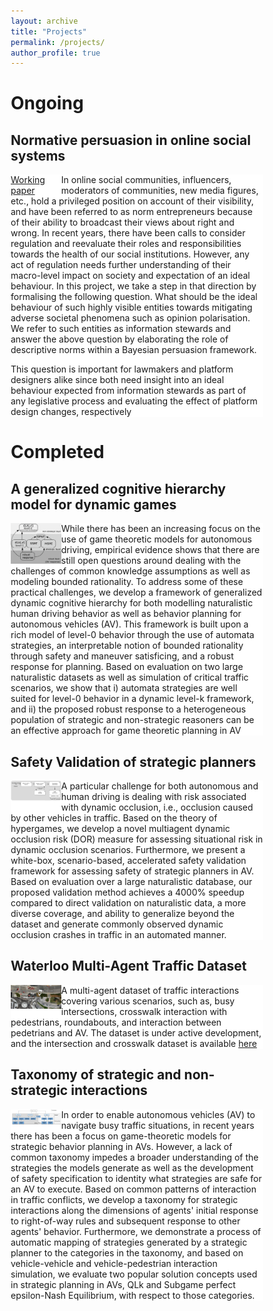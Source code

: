 ```yaml
---
layout: archive
title: "Projects"
permalink: /projects/
author_profile: true
---
```


<html>
<head>
<meta name="viewport" content="width=device-width, initial-scale=1">
<style>
* {
  box-sizing: border-box;
}

/* Create two equal columns that floats next to each other */
.column1 {
  float: left;
  width: 50%;
  padding: 10px;}
.column2 {
  float: left;
  width: 20%;
}

/* Clear floats after the columns */
.row:after {
  content: "";
  display: table;
  clear: both;
}
</style>
</head>
<body>
<h1>Ongoing</h1>
<h2>Normative persuasion in online social systems</h2>

<div class="row">
  <div class="column2" style="background-color:#FFFFFF;">
<a href="https://www.dropbox.com/s/zgf2hyizmgyfum8/Normative_information_design_for_online_social_systems_2.pdf?dl=0">Working paper</a>
  </div>
  <div class="column1" style="background-color:#FFFFFF;">
  <p>In online social communities, influencers, moderators of communities,
new media figures, etc., hold a privileged position on account
of their visibility, and have been referred to as norm entrepreneurs
because of their ability to broadcast their views about right and
wrong. In recent years, there have been calls to consider regulation
and reevaluate their roles and responsibilities towards the health
of our social institutions. However, any act of regulation needs
further understanding of their macro-level impact on society and
expectation of an ideal behaviour. In this project, we take a step in
that direction by formalising the following question. What should
be the ideal behaviour of such highly visible entities towards mitigating
adverse societal phenomena such as opinion polarisation.
We refer to such entities as information stewards and answer the
above question by elaborating the role of descriptive norms within a Bayesian persuasion framework.   

This question is important
for lawmakers and platform designers alike since both need insight
into an ideal behaviour expected from information stewards as
part of any legislative process and evaluating the effect of platform
design changes, respectively</p>
  </div>
</div>
<h1>Completed</h1>
<h2>A generalized cognitive hierarchy model for dynamic games</h2>

<div class="row">
  <div class="column2" style="background-color:#FFFFFF;">
    <img class="fit-picture" style="width: 55vw;"
     src="/images/gen_cog_hierar.png"
     alt="Image of the generalized cognitive hierarchy architecture">
  </div>
  <div class="column1" style="background-color:#FFFFFF;">
  <p>While there has been an increasing focus on the use of game theoretic models for autonomous driving, empirical evidence shows that there are still open questions around dealing with the challenges of common knowledge assumptions as well as modeling bounded rationality. To address some of these practical challenges, we develop a framework of generalized dynamic cognitive hierarchy for both modelling naturalistic human driving behavior as well as behavior planning for autonomous vehicles (AV). This framework is built upon a rich model of level-0 behavior through the use of automata strategies, an interpretable notion of bounded rationality through safety and maneuver satisficing, and a robust response for planning. Based on evaluation on two large naturalistic datasets as well as simulation of critical traffic scenarios, we show that i) automata strategies are well suited for level-0 behavior in a dynamic level-k framework, and ii) the proposed robust response to a heterogeneous population of strategic and non-strategic reasoners can be an effective approach for game theoretic planning in AV</p>
  </div>
</div>



<h2>Safety Validation of strategic planners</h2>

<div class="row">
  <div class="column2" style="background-color:#FFFFFF;">
    <img class="fit-picture" style="width: 55vw;"
     src="/images/hypergames.png"
     alt="Image showing the general scheme for dynamic occlusion risk validation process">
  </div>
  <div class="column1" style="background-color:#FFFFFF;">
  <p>A particular challenge for both autonomous and
human driving is dealing with risk associated with dynamic
occlusion, i.e., occlusion caused by other vehicles in traffic.
Based on the theory of hypergames, we develop a novel multiagent dynamic occlusion risk (DOR) measure for assessing
situational risk in dynamic occlusion scenarios. Furthermore,
we present a white-box, scenario-based, accelerated safety
validation framework for assessing safety of strategic planners
in AV. Based on evaluation over a large naturalistic database,
our proposed validation method achieves a 4000% speedup
compared to direct validation on naturalistic data, a more
diverse coverage, and ability to generalize beyond the dataset
and generate commonly observed dynamic occlusion crashes in
traffic in an automated manner. </p>
  </div>
</div>

<h2>Waterloo Multi-Agent Traffic Dataset</h2>

<div class="row">
  <div class="column2" style="background-color:#FFFFFF;">
    <img class="fit-picture" style="width: 55vw;"
     src="/images/wmad.png"
     alt="Image of Waterloo Multi-Agent Traffic Dataset screenshot">
  </div>
  <div class="column1" style="background-color:#FFFFFF;">
  <p> A multi-agent dataset of traffic interactions covering various scenarios, such as, busy intersections, crosswalk interaction with pedestrians, roundabouts, and interaction between pedetrians and AV. The dataset is under active development, and the intersection and crosswalk dataset is available <a href="http://wiselab.uwaterloo.ca/waterloo-multi-agent-traffic-dataset/">here</a></p>
  </div>
</div>

<h2>Taxonomy of strategic and non-strategic interactions</h2>

<div class="row">
  <div class="column2" style="background-color:#FFFFFF;">
    <img class="fit-picture" style="width: 55vw;"
     src="/images/taxonomy.png"
     alt="Image showing the taxonomy organization of strategic interactions in traffic">
  </div>
  <div class="column1" style="background-color:#FFFFFF;">
  <p>In order to enable autonomous vehicles (AV) to navigate busy traffic situations, in recent years there has been a focus on game-theoretic models for strategic behavior planning in AVs. However, a lack of common taxonomy impedes a broader understanding of the strategies the models generate as well as the development of safety specification to identity what strategies are safe for an AV to execute. Based on common patterns of interaction in traffic conflicts, we develop a taxonomy for strategic interactions along the dimensions of agents' initial response to right-of-way rules and subsequent response to other agents' behavior. Furthermore, we demonstrate a process of automatic mapping of strategies generated by a strategic planner to the categories in the taxonomy, and based on vehicle-vehicle and vehicle-pedestrian interaction simulation, we evaluate two popular solution concepts used in strategic planning in AVs, QLk and Subgame perfect epsilon-Nash Equilibrium, with respect to those categories. </p>
  </div>
</div>

</body>
</html>